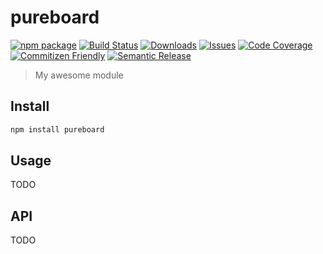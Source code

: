 # pureboard
[![npm package][npm-img]][npm-url]
[![Build Status][build-img]][build-url]
[![Downloads][downloads-img]][downloads-url]
[![Issues][issues-img]][issues-url]
[![Code Coverage][codecov-img]][codecov-url]
[![Commitizen Friendly][commitizen-img]][commitizen-url]
[![Semantic Release][semantic-release-img]][semantic-release-url]

> My awesome module

## Install

```bash
npm install pureboard
```

## Usage

TODO

## API

TODO

[build-img]:https://github.com/Kaosumaru/pureboard/actions/workflows/release.yml/badge.svg
[build-url]:https://github.com/Kaosumaru/pureboard/actions/workflows/release.yml
[downloads-img]:https://img.shields.io/npm/dt/pureboard
[downloads-url]:https://www.npmtrends.com/pureboard
[npm-img]:https://img.shields.io/npm/v/pureboard
[npm-url]:https://www.npmjs.com/package/pureboard
[issues-img]:https://img.shields.io/github/issues/Kaosumaru/pureboard
[issues-url]:https://github.com/Kaosumaru/pureboard/issues
[codecov-img]:https://codecov.io/gh/Kaosumaru/pureboard/branch/main/graph/badge.svg
[codecov-url]:https://codecov.io/gh/Kaosumaru/pureboard
[semantic-release-img]:https://img.shields.io/badge/%20%20%F0%9F%93%A6%F0%9F%9A%80-semantic--release-e10079.svg
[semantic-release-url]:https://github.com/semantic-release/semantic-release
[commitizen-img]:https://img.shields.io/badge/commitizen-friendly-brightgreen.svg
[commitizen-url]:http://commitizen.github.io/cz-cli/
